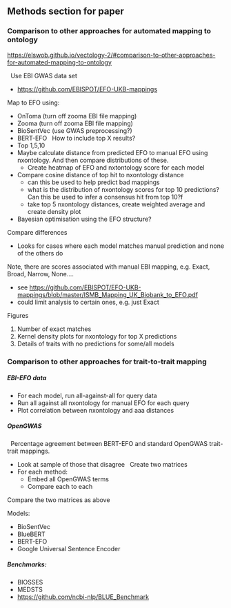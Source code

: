 ## Methods section for paper

### Comparison to other approaches for automated mapping to ontology

https://elswob.github.io/vectology-2/#comparison-to-other-approaches-for-automated-mapping-to-ontology

 
Use EBI GWAS data set
 - https://github.com/EBISPOT/EFO-UKB-mappings

Map to EFO using:
- OnToma (turn off zooma EBI file mapping)
- Zooma (turn off zooma EBI file mapping)
- BioSentVec (use GWAS preprocessing?)
- BERT-EFO
 
How to include top X results?
- Top 1,5,10
- Maybe calculate distance from predicted EFO to manual EFO using nxontology. And then compare distributions of these.
  - Create heatmap of EFO and nxtontology score for each model
- Compare cosine distance of top hit to nxontology distance
  - can this be used to help predict bad mappings
  - what is the distribution of nxontology scores for top 10 predictions? Can this be used to infer a consensus hit from top 10?f
  - take top 5 nxontology distances, create weighted average and create density plot 
- Bayesian optimisation using the EFO structure?

Compare differences
 - Looks for cases where each model matches manual prediction and none of the others do

Note, there are scores associated with manual EBI mapping, e.g. Exact, Broad, Narrow, None....
- see https://github.com/EBISPOT/EFO-UKB-mappings/blob/master/ISMB_Mapping_UK_Biobank_to_EFO.pdf
- could limit analysis to certain ones, e.g. just Exact

Figures
1. Number of exact matches
2. Kernel density plots for nxontology for top X predictions
3. Details of traits with no predictions for some/all models
 
### Comparison to other approaches for trait-to-trait mapping

##### EBI-EFO data

- For each model, run all-against-all for query data
- Run all against all nxontology for manual EFO for each query
- Plot correlation between nxontology and aaa distances

##### OpenGWAS
 
Percentage agreement between BERT-EFO and standard OpenGWAS trait-trait mappings.
- Look at sample of those that disagree
 
Create two matrices
- For each method:
	- Embed all OpenGWAS terms
	- Compare each to each

Compare the two matrices as above 

Models:
- BioSentVec
- BlueBERT
- BERT-EFO
- Google Universal Sentence Encoder

##### Benchmarks:
- BIOSSES
- MEDSTS
- https://github.com/ncbi-nlp/BLUE_Benchmark